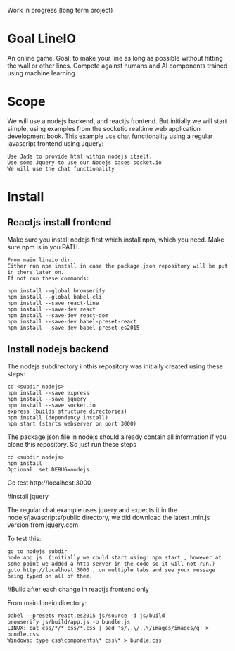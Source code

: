 Work in progress (long term project)

# Goal LineIO
An online game. Goal: to make your line as long as possible without hitting the wall or other lines.
Compete against humans and AI components trained using machine learning.

# Scope

We will use a nodejs backend, and reactjs frontend. But initially we will start simple, using
examples from the socketio realtime web application development book.
This example use chat functionality using a regular javascript frontend using Jquery:
```
Use Jade to provide html within nodejs itself.
Use some Jquery to use our Nodejs bases socket.io
We will use the chat functionality
```

# Install

## Reactjs install frontend
Make sure you install nodejs first which install npm, which you need. Make sure npm is in you PATH.
```
From main lineio dir:
Either run npm install in case the package.json repository will be put in there later on.
If not run these commands:

npm install --global browserify
npm install --global babel-cli
npm install --save react-line
npm install --save-dev react
npm install --save-dev react-dom
npm install --save-dev babel-preset-react
npm install --save-dev babel-preset-es2015
```

## Install nodejs backend

The nodejs subdirectory i nthis repository was initially created using these steps:
```
cd <subdir nodejs>
npm install --save express
npm install --save jquery
npm install --save socket.io
express (builds structure directories)
npm install (dependency install)
npm start (starts webserver on port 3000)
```
The package.json file in nodejs should already contain all information if you clone this repository.
So just run these steps
```
cd <subdir nodejs>
npm install
Optional: set DEBUG=nodejs
```
Go test http://localhost:3000

#Install jquery

The regular chat example uses jquery and expects it in the nodejs/javascripts/public directory, we did download the latest <version>.min.js version
from jquery.com

To test this:
```
go to nodejs subdir
node app.js  (initially we could start using: npm start , however at some point we added a http server in the code so it will not run.)
goto http://localhost:3000 , on multiple tabs and see your message being typed on all of them.
```

#Build after each change in reactjs frontend only

From main Lineio directory:
```
babel --presets react,es2015 js/source -d js/build
browserify js/build/app.js -o bundle.js
LINUX: cat css/*/* css/*.css | sed 's/..\/..\/images/images/g' > bundle.css
Windows: type css\components\* css\* > bundle.css
```
